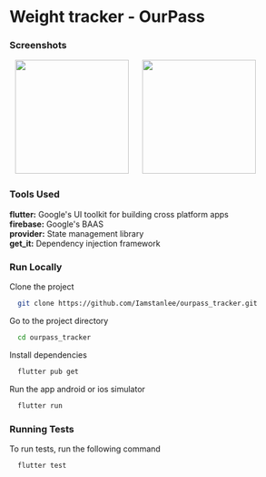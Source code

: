 # Weight tracker - OurPass

### Screenshots

<p>
 <img src="https://raw.githubusercontent.com/Iamstanlee/ourpass_tracker/main/screenshots/s1.png" width="200px" hspace="10"/>
 <img src="https://raw.githubusercontent.com/Iamstanlee/ourpass_tracker/main/screenshots/s2.png" width="200px" hspace="10"/>
 
 
<p/>

### Tools Used

**flutter:** Google's UI toolkit for building cross platform apps\
**firebase:** Google's BAAS\
**provider:** State management library\
**get_it:** Dependency injection framework

### Run Locally

Clone the project

```bash
  git clone https://github.com/Iamstanlee/ourpass_tracker.git
```

Go to the project directory

```bash
  cd ourpass_tracker
```

Install dependencies

```bash
  flutter pub get
```

Run the app android or ios simulator

```bash
  flutter run
```

### Running Tests

To run tests, run the following command

```bash
  flutter test
```
